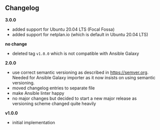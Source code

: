 Changelog
---------

**3.0.0**

- added support for Ubuntu 20.04 LTS (Focal Fossa)
- added support for netplan.io (which is default in Ubuntu 20.04 LTS)

**no change**

- deleted tag `v1.0.0` which is not compatible with Ansible Galaxy

**2.0.0**

- use correct semantic versioning as described in https://semver.org. Needed for Ansible Galaxy importer as it now insists on using semantic versioning.
- moved changelog entries to separate file
- make Ansible linter happy
- no major changes but decided to start a new major release as versioning scheme changed quite heavily

**v1.0.0**

- initial implementation

